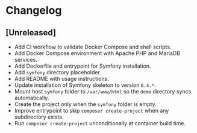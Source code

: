 # Changelog

## [Unreleased]

- Add CI workflow to validate Docker Compose and shell scripts.
- Add Docker Compose environment with Apache PHP and MariaDB services.
- Add Dockerfile and entrypoint for Symfony installation.
- Add `symfony` directory placeholder.
- Add README with usage instructions.
- Update installation of Symfony skeleton to version `6.4.*`.
- Mount host `symfony` folder to `/var/www/html` so the `demo` directory syncs automatically.
- Create the project only when the `symfony` folder is empty.
- Improve entrypoint to skip `composer create-project` when any subdirectory exists.
- Run `composer create-project` unconditionally at container build time.

